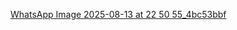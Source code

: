 [WhatsApp Image 2025-08-13 at 22 50 55_4bc53bbf](https://github.com/user-attachments/assets/006bc9bd-1411-4134-90eb-99c5a0b32fad)
